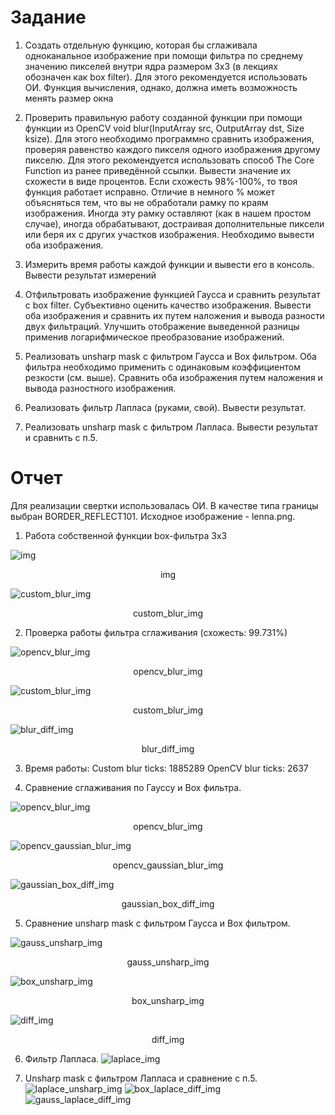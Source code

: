 # Задание
1.	Создать отдельную функцию, которая бы сглаживала одноканальное изображение при помощи фильтра по среднему значению пикселей внутри ядра размером 3х3 (в лекциях обозначен как box filter). Для этого рекомендуется использовать ОИ. Функция вычисления, однако, должна иметь возможность менять размер окна
2.	Проверить правильную работу созданной функции при помощи функции из OpenCV void blur(InputArray src, OutputArray dst, Size ksize). Для этого необходимо программно сравнить изображения, проверяя равенство каждого пикселя одного изображения другому пикселю. Для этого рекомендуется использовать способ The Core Function из ранее приведённой ссылки.  Вывести значение их схожести в виде процентов. Если схожесть 98%-100%, то твоя функция работает исправно. Отличие в немного % может объясняться тем, что вы не обработали рамку по краям изображения. Иногда эту рамку оставляют (как в нашем простом случае), иногда обрабатывают, достраивая дополнительные пиксели или беря их с других участков изображения. Необходимо вывести оба изображения.

3.	Измерить время работы каждой функции и вывести его в консоль. Вывести результат измерений 

4.	Отфильтровать изображение функцией Гаусса и сравнить результат с box filter. Субъективно оценить качество изображения. Вывести оба изображения и сравнить их путем наложения и вывода разности двух фильтраций. Улучшить отображение выведенной разницы применив логарифмическое преобразование изображений.

5.	Реализовать unsharp mask с фильтром Гаусса и Box фильтром. Оба фильтра необходимо применить с одинаковым коэффициентом резкости (см. выше). Сравнить оба изображения путем наложения и вывода разностного изображения.

6.	Реализовать фильтр Лапласа (руками, свой). Вывести результат. 

7.	Реализовать unsharp mask с фильтром Лапласа. Вывести результат и сравнить с п.5.

# Отчет

Для реализации свертки использовалась ОИ. В качестве типа границы выбран BORDER_REFLECT101. Исходное изображение - lenna.png.

1.	Работа собственной функции box-фильтра 3х3

![img](./images/img.jpg)

<p style="text-align: center;">img</p>

![custom_blur_img](./images/custom_blur_img.jpg)

<p style="text-align: center;">custom_blur_img</p>

2.	Проверка работы фильтра сглаживания (схожесть: 99.731%)

![opencv_blur_img](./images/opencv_blur_img.jpg)

<p style="text-align: center;">opencv_blur_img</p>

![custom_blur_img](./images/custom_blur_img.jpg)

<p style="text-align: center;">custom_blur_img</p>

![blur_diff_img](./images/blur_diff_img.jpg)

<p style="text-align: center;">blur_diff_img</p>


3.	Время работы:
Custom blur ticks: 1885289
OpenCV blur ticks: 2637 

4.	Сравнение сглаживания по Гауссу и Box фильтра.

![opencv_blur_img](./images/opencv_blur_img.jpg)

<p style="text-align: center;">opencv_blur_img</p>

![opencv_gaussian_blur_img](./images/opencv_gaussian_blur_img.jpg)

<p style="text-align: center;">opencv_gaussian_blur_img</p>

![gaussian_box_diff_img](./images/gaussian_box_diff_img.jpg)

<p style="text-align: center;">gaussian_box_diff_img</p>

5.	Сравнение unsharp mask с фильтром Гаусса и Box фильтром. 

![gauss_unsharp_img](./images/gauss_unsharp_img.jpg)

<p style="text-align: center;">gauss_unsharp_img</p>

![box_unsharp_img](./images/box_unsharp_img.jpg)

<p style="text-align: center;">box_unsharp_img</p>

![diff_img](./images/diff_img.jpg)

<p style="text-align: center;">diff_img</p>

6.	Фильтр Лапласа.
 ![laplace_img](./images/laplace_img.jpg)

7.	Unsharp mask с фильтром Лапласа и сравнение с п.5.
![laplace_unsharp_img](./images/laplace_unsharp_img.jpg)
![box_laplace_diff_img](./images/box_laplace_diff_img.jpg)
![gauss_laplace_diff_img](./images/gauss_laplace_diff_img.jpg)